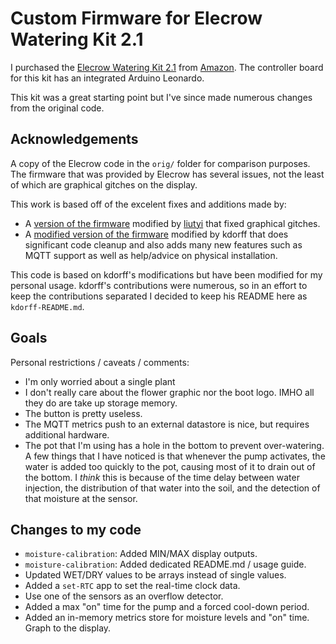 # Custom Firmware for Elecrow Watering Kit 2.1

I purchased the [Elecrow Watering Kit 2.1](https://www.elecrow.com/arduino-automatic-smart-plant-watering-kit.html)
from [Amazon](https://www.amazon.com/Elecrow-Watering-Moisture-Gardening-Automatic/dp/B07LCNKC6N). 
The controller board for this kit has an integrated
Arduino Leonardo.

This kit was a great starting point but I've since made numerous
changes from the original code.

## Acknowledgements ##

A copy of the Elecrow code in the `orig/` folder for comparison purposes. The firmware that was provided by Elecrow has several issues, not the least of which are graphical gitches on the display.

This work is based off of the excelent fixes and additions made by:
*  A [version of the firmware](https://github.com/liutyi/elecrow-watering-kit-2-li)
modified by [liutyi](https://wiki.liutyi.info/display/ARDUINO/Arduino+Automatic+Smart+Plant+Watering+Kit+2.0a) that fixed graphical gitches.
* A [modified version of the firmware](https://github.com/kdorff/watering-kit) modified by kdorff that does significant code cleanup and also adds many new features such as MQTT support as well as help/advice on physical installation.

This code is based on kdorff's modifications but have been modified for my personal usage.  kdorff's contributions were numerous, so in an effort to keep the contributions separated I decided to keep his README here as `kdorff-README.md`.

## Goals ##
Personal restrictions / caveats / comments:
* I'm only worried about a single plant
* I don't really care about the flower graphic nor the boot logo.  IMHO all they do are take up storage memory.
* The button is pretty useless.
* The MQTT metrics push to an external datastore is nice, but requires additional hardware.
* The pot that I'm using has a hole in the bottom to prevent over-watering.  A few things that I have noticed is that whenever the pump activates, the water is added too quickly to the pot, causing most of it to drain out of the bottom.  I _think_ this is because of the time delay between water injection, the distribution of that water into the soil, and the detection of that moisture at the sensor.


## Changes to my code ##

* `moisture-calibration`: Added MIN/MAX display outputs.
* `moisture-calibration`: Added dedicated README.md / usage guide.
* Updated WET/DRY values to be arrays instead of single values.
* Added a `set-RTC` app to set the real-time clock data.
* Use one of the sensors as an overflow detector.
* Added a max "on" time for the pump and a forced cool-down period.
* Added an in-memory metrics store for moisture levels and "on" time.  Graph to the display.
